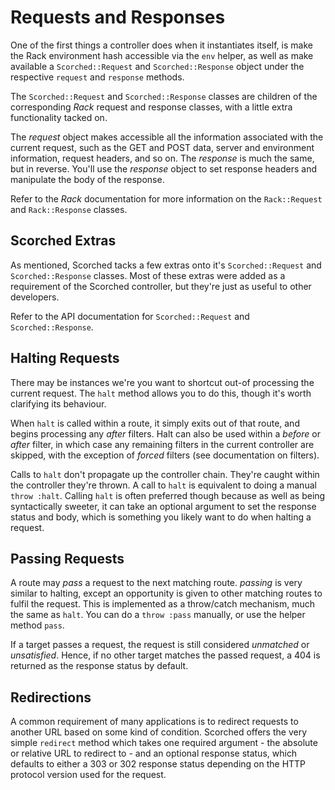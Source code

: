 Requests and Responses
======================
One of the first things a controller does when it instantiates itself, is make the Rack environment hash accessible via the `env` helper, as well as make available a `Scorched::Request` and `Scorched::Response` object under the respective `request` and `response` methods.

The `Scorched::Request` and `Scorched::Response` classes are children of the corresponding _Rack_ request and response classes, with a little extra functionality tacked on.

The _request_ object makes accessible all the information associated with the current request, such as the GET and POST data, server and environment information, request headers, and so on. The _response_ is much the same, but in reverse. You'll use the _response_ object to set response headers and manipulate the body of the response.

Refer to the _Rack_ documentation for more information on the `Rack::Request` and `Rack::Response` classes.


Scorched Extras
---------------
As mentioned, Scorched tacks a few extras onto it's `Scorched::Request` and `Scorched::Response` classes. Most of these extras were added as a requirement of the Scorched controller, but they're just as useful to other developers.

Refer to the API documentation for `Scorched::Request` and `Scorched::Response`.


Halting Requests
----------------
There may be instances we're you want to shortcut out-of processing the current request. The `halt` method allows you to do this, though it's worth clarifying its behaviour.

When `halt` is called within a route, it simply exits out of that route, and begins processing any _after_ filters. Halt can also be used within a _before_ or _after_ filter, in which case any remaining filters in the current controller are skipped, with the exception of _forced_ filters (see documentation on filters).

Calls to `halt` don't propagate up the controller chain. They're caught within the controller they're thrown. A call to `halt` is equivalent to doing a manual `throw :halt`. Calling `halt` is often preferred though because as well as being syntactically sweeter, it can take an optional argument to set the response status and body, which is something you likely want to do when halting a request.


Passing Requests
----------------
A route may _pass_ a request to the next matching route. _passing_ is very similar to halting, except an opportunity is given to other matching routes to fulfil the request. This is implemented as a throw/catch mechanism, much the same as `halt`. You can do a `throw :pass` manually, or use the helper method `pass`.

If a target passes a request, the request is still considered _unmatched_ or _unsatisfied_. Hence, if no other target matches the passed request, a 404 is returned as the response status by default.


Redirections
------------
A common requirement of many applications is to redirect requests to another URL based on some kind of condition. Scorched offers the very simple `redirect` method which takes one required argument - the absolute or relative URL to redirect to - and an optional response status, which defaults to either a 303 or 302 response status depending on the HTTP protocol version used for the request.